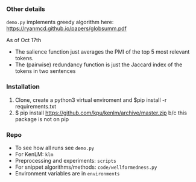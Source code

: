 ### Other details 

`demo.py` implements greedy algorithm here: https://ryanmcd.github.io/papers/globsumm.pdf

As of Oct 17th
- The salience function just averages the PMI of the top 5 most relevant tokens. 
- The (pairwise) redundancy function is just the Jaccard index of the tokens in two sentences

### Installation

1. Clone, create a python3 virtual enviroment and $pip install -r requirements.txt
2. $ pip install https://github.com/kpu/kenlm/archive/master.zip b/c this package is not on pip 

### Repo

- To see how all runs see `demo.py`
- For KenLM: `klm`
- Preprocessing and experiments: `scripts`
- For snippet algorithms/methods: `code/wellformedness.py`
- Environment variables are in `environments`
